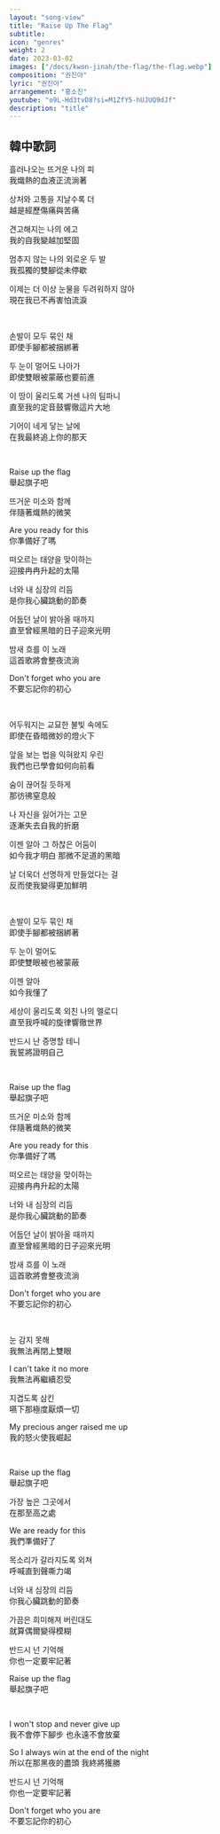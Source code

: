 ```yaml
---
layout: "song-view"
title: "Raise Up The Flag"
subtitle: 
icon: "genres"
weight: 2
date: 2023-03-02
images: ["/docs/kwon-jinah/the-flag/the-flag.webp"]
composition: "권진아"
lyric: "권진아"
arrangement: "홍소진"
youtube: "o9L-Hd3tvD8?si=M1ZfY5-hUJUQ9dJf"
description: "title"
---
```


## 韓中歌詞

흘러나오는 뜨거운 나의 피  
我熾熱的血液正流淌著  

상처와 고통을 지날수록 더  
越是經歷傷痛與苦痛  

견고해지는 나의 에고  
我的自我變越加堅固  

멈추지 않는 나의 외로운 두 발  
我孤獨的雙腳從未停歇  

이제는 더 이상 눈물을 두려워하지 않아  
現在我已不再害怕流淚  

</br>

손발이 모두 묶인 채  
即使手腳都被捆綁著  

두 눈이 멀어도 나아가  
即使雙眼被蒙蔽也要前進  

이 땅이 울리도록 거센 나의 팀파니  
直至我的定音鼓響徹這片大地

기어이 네게 닿는 날에  
在我最終追上你的那天  

</br>

Raise up the flag  
舉起旗子吧  

뜨거운 미소와 함께  
伴隨著熾熱的微笑  

Are you ready for this  
你準備好了嗎  

떠오르는 태양을 맞이하는  
迎接冉冉升起的太陽  

너와 내 심장의 리듬  
是你我心臟跳動的節奏  

어둡던 날이 밝아올 때까지  
直至曾經黑暗的日子迎來光明  

밤새 흐를 이 노래  
這首歌將會整夜流淌  

Don't forget who you are  
不要忘記你的初心  

</br>

어두워지는 교묘한 불빛 속에도  
即使在昏暗微妙的燈火下  

앞을 보는 법을 익혀왔지 우린  
我們也已學會如何向前看  

숨이 끊어질 듯하게  
那彷彿窒息般  

나 자신을 잃어가는 고문  
逐漸失去自我的折磨  

이젠 알아 그 하찮은 어둠이  
如今我才明白 那微不足道的黑暗  

날 더욱더 선명하게 만들었다는 걸  
反而使我變得更加鮮明  

</br>

손발이 모두 묶인 채  
即使手腳都被捆綁著  

두 눈이 멀어도  
即使雙眼被也被蒙蔽  

이젠 알아  
如今我懂了  

세상이 울리도록 외친 나의 멜로디  
直至我呼喊的旋律響徹世界  

반드시 난 증명할 테니  
我誓將證明自己  

</br>

Raise up the flag  
舉起旗子吧  

뜨거운 미소와 함께  
伴隨著熾熱的微笑  

Are you ready for this  
你準備好了嗎  

떠오르는 태양을 맞이하는  
迎接冉冉升起的太陽  

너와 내 심장의 리듬  
是你我心臟跳動的節奏  

어둡던 날이 밝아올 때까지  
直至曾經黑暗的日子迎來光明  

밤새 흐를 이 노래  
這首歌將會整夜流淌  

Don't forget who you are  
不要忘記你的初心  

</br>

눈 감지 못해  
我無法再閉上雙眼  

I can't take it no more  
我無法再繼續忍受  

지겹도록 삼킨  
嚥下那極度厭煩一切  

My precious anger raised me up  
我的怒火使我崛起  

</br>

Raise up the flag  
舉起旗子吧  

가장 높은 그곳에서  
在那至高之處  

We are ready for this  
我們準備好了  

목소리가 갈라지도록 외쳐  
呼喊直到聲嘶力竭

너와 내 심장의 리듬  
你我心臟跳動的節奏  

가끔은 희미해져 버린대도  
就算偶爾變得模糊  

반드시 넌 기억해  
你也一定要牢記著  

Raise up the flag  
舉起旗子吧  

</br>

I won't stop and never give up  
我不會停下腳步 也永遠不會放棄

So I always win at the end of the night  
所以在那黑夜的盡頭 我終將獲勝

반드시 넌 기억해  
你也一定要牢記著  

Don't forget who you are   
不要忘記你的初心  
